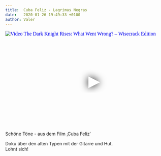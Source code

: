 ```yaml
---
title:  Cuba Feliz - Lagrimas Negras
date:   2020-01-26 19:49:33 +0100
author: Valer
---
```

<div class="video-container ">
<iframe
  width="560"
  height="315"
  src="https://www.youtube.com/embed/tozhe0yTAqo"
  srcdoc="<style>*{padding:0;margin:0;overflow:hidden}html,body{height:100%}img,span{position:absolute;width:100%;top:0;bottom:0;margin:auto}span{height:1.5em;text-align:center;font:48px/1.5 sans-serif;color:white;text-shadow:0 0 0.5em black}</style><a href=https://www.youtube.com/embed/tozhe0yTAqo?autoplay=1><img src=https://img.youtube.com/vi/tozhe0yTAqo/hqdefault.jpg alt='Video The Dark Knight Rises: What Went Wrong? – Wisecrack Edition'><span>▶</span></a>"
  frameborder="0"
  allow="accelerometer; autoplay; encrypted-media; gyroscope; picture-in-picture"
  allowfullscreen
></iframe>
</div>

<div class="post-content-message"> 
Schöne Töne - aus dem Film ‚Cuba Feliz’   

Doku über den alten Typen mit der Gitarre und Hut.   
Lohnt sich!
</div>